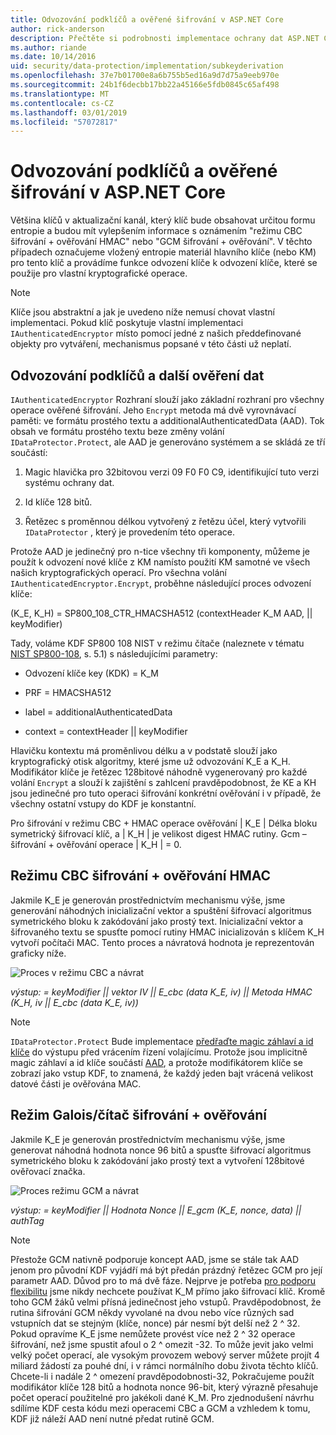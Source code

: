 ```yaml
---
title: Odvozování podklíčů a ověřené šifrování v ASP.NET Core
author: rick-anderson
description: Přečtěte si podrobnosti implementace ochrany dat ASP.NET Core podklíče odvození a ověřené šifrování.
ms.author: riande
ms.date: 10/14/2016
uid: security/data-protection/implementation/subkeyderivation
ms.openlocfilehash: 37e7b01700e8a6b755b5ed16a9d7d75a9eeb970e
ms.sourcegitcommit: 24b1f6decbb17bb22a45166e5fdb0845c65af498
ms.translationtype: MT
ms.contentlocale: cs-CZ
ms.lasthandoff: 03/01/2019
ms.locfileid: "57072817"
---
```

# <a name="subkey-derivation-and-authenticated-encryption-in-aspnet-core"></a>Odvozování podklíčů a ověřené šifrování v ASP.NET Core

<a name="data-protection-implementation-subkey-derivation"></a>

Většina klíčů v aktualizační kanál, který klíč bude obsahovat určitou formu entropie a budou mít vylepšením informace s oznámením "režimu CBC šifrování + ověřování HMAC" nebo "GCM šifrování + ověřování". V těchto případech označujeme vložený entropie materiál hlavního klíče (nebo KM) pro tento klíč a provádíme funkce odvození klíče k odvození klíče, které se použije pro vlastní kryptografické operace.

> [!NOTE]
> Klíče jsou abstraktní a jak je uvedeno níže nemusí chovat vlastní implementaci. Pokud klíč poskytuje vlastní implementaci `IAuthenticatedEncryptor` místo pomocí jedné z našich předdefinované objekty pro vytváření, mechanismus popsané v této části už neplatí.

<a name="data-protection-implementation-subkey-derivation-aad"></a>

## <a name="additional-authenticated-data-and-subkey-derivation"></a>Odvozování podklíčů a další ověření dat

`IAuthenticatedEncryptor` Rozhraní slouží jako základní rozhraní pro všechny operace ověřené šifrování. Jeho `Encrypt` metoda má dvě vyrovnávací paměti: ve formátu prostého textu a additionalAuthenticatedData (AAD). Tok obsah ve formátu prostého textu beze změny volání `IDataProtector.Protect`, ale AAD je generováno systémem a se skládá ze tří součástí:

1. Magic hlavička pro 32bitovou verzi 09 F0 F0 C9, identifikující tuto verzi systému ochrany dat.

2. Id klíče 128 bitů.

3. Řetězec s proměnnou délkou vytvořený z řetězu účel, který vytvořili `IDataProtector` , který je provedením této operace.

Protože AAD je jedinečný pro n-tice všechny tři komponenty, můžeme je použít k odvození nové klíče z KM namísto použití KM samotné ve všech našich kryptografických operací. Pro všechna volání `IAuthenticatedEncryptor.Encrypt`, proběhne následující proces odvození klíče:

(K_E, K_H) = SP800_108_CTR_HMACSHA512 (contextHeader K_M AAD, || keyModifier)

Tady, voláme KDF SP800 108 NIST v režimu čítače (naleznete v tématu [NIST SP800-108](http://nvlpubs.nist.gov/nistpubs/Legacy/SP/nistspecialpublication800-108.pdf), s. 5.1) s následujícími parametry:

* Odvození klíče key (KDK) = K_M

* PRF = HMACSHA512

* label = additionalAuthenticatedData

* context = contextHeader || keyModifier

Hlavičku kontextu má proměnlivou délku a v podstatě slouží jako kryptografický otisk algoritmy, které jsme už odvozování K_E a K_H. Modifikátor klíče je řetězec 128bitové náhodně vygenerovaný pro každé volání `Encrypt` a slouží k zajištění s zahlcení pravděpodobnost, že KE a KH jsou jedinečné pro tuto operaci šifrování konkrétní ověřování i v případě, že všechny ostatní vstupy do KDF je konstantní.

Pro šifrování v režimu CBC + HMAC operace ověřování | K_E | Délka bloku symetrický šifrovací klíč, a | K_H | je velikost digest HMAC rutiny. Gcm – šifrování + ověřování operace | K_H | = 0.

## <a name="cbc-mode-encryption--hmac-validation"></a>Režimu CBC šifrování + ověřování HMAC

Jakmile K_E je generován prostřednictvím mechanismu výše, jsme generování náhodných inicializační vektor a spuštění šifrovací algoritmus symetrického bloku k zakódování jako prostý text. Inicializační vektor a šifrovaného textu se spusťte pomocí rutiny HMAC inicializován s klíčem K_H vytvoří počítači MAC. Tento proces a návratová hodnota je reprezentován graficky níže.

![Proces v režimu CBC a návrat](subkeyderivation/_static/cbcprocess.png)

*výstup: = keyModifier || vektor IV || E_cbc (data K_E, iv) || Metoda HMAC (K_H, iv || E_cbc (data K_E, iv))*

> [!NOTE]
> `IDataProtector.Protect` Bude implementace [předřaďte magic záhlaví a id klíče](xref:security/data-protection/implementation/authenticated-encryption-details) do výstupu před vrácením řízení volajícímu. Protože jsou implicitně magic záhlaví a id klíče součástí [AAD](xref:security/data-protection/implementation/subkeyderivation#data-protection-implementation-subkey-derivation-aad), a protože modifikátorem klíče se zobrazí jako vstup KDF, to znamená, že každý jeden bajt vrácená velikost datové části je ověřována MAC.

## <a name="galoiscounter-mode-encryption--validation"></a>Režim Galois/čítač šifrování + ověřování

Jakmile K_E je generován prostřednictvím mechanismu výše, jsme generovat náhodná hodnota nonce 96 bitů a spusťte šifrovací algoritmus symetrického bloku k zakódování jako prostý text a vytvoření 128bitové ověřovací značka.

![Proces režimu GCM a návrat](subkeyderivation/_static/galoisprocess.png)

*výstup: = keyModifier || Hodnota Nonce || E_gcm (K_E, nonce, data) || authTag*

> [!NOTE]
> Přestože GCM nativně podporuje koncept AAD, jsme se stále tak AAD jenom pro původní KDF vyjádří má být předán prázdný řetězec GCM pro její parametr AAD. Důvod pro to má dvě fáze. Nejprve je potřeba [pro podporu flexibilitu](xref:security/data-protection/implementation/context-headers#data-protection-implementation-context-headers) jsme nikdy nechcete používat K_M přímo jako šifrovací klíč. Kromě toho GCM žáků velmi přísná jedinečnost jeho vstupů. Pravděpodobnost, že rutina šifrování GCM někdy vyvolané na dvou nebo více různých sad vstupních dat se stejným (klíče, nonce) pár nesmí být delší než 2 ^ 32. Pokud opravíme K_E jsme nemůžete provést více než 2 ^ 32 operace šifrování, než jsme spustit afoul o 2 ^ omezit -32. To může jevit jako velmi velký počet operací, ale vysokým provozem webový server můžete projít 4 miliard žádostí za pouhé dní, i v rámci normálního dobu života těchto klíčů. Chcete-li i nadále 2 ^ omezení pravděpodobnosti-32, Pokračujeme použít modifikátor klíče 128 bitů a hodnota nonce 96-bit, který výrazně přesahuje počet operací použitelné pro jakékoli dané K_M. Pro zjednodušení návrhu sdílíme KDF cesta kódu mezi operacemi CBC a GCM a vzhledem k tomu, KDF již náleží AAD není nutné předat rutině GCM.

